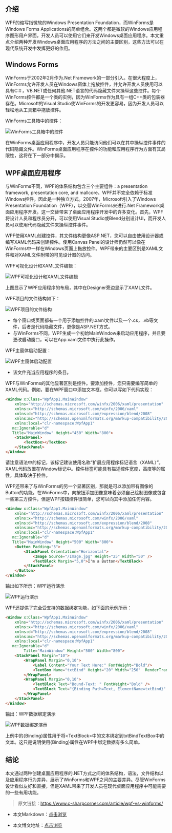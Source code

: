 ## 介绍
 
WPF的缩写指微软的Windows Presentation Foundation，而WinForms是Windows Forms Applications的简单组合。这两个都是微软的Windows应用程序图形用户界面，开发人员可以使用它们来开发Windows桌面应用程序。本文重点介绍两种开发Windows桌面应用程序的方法之间的主要区别，这些方法可以在现代系统开发中发挥更好的作用。
 
## Windows Forms
 
WinForms于2002年2月作为.Net Framework的一部分引入。在很大程度上，WinForms允许开发人员在Windows窗体上拖放控件，并允许开发人员使用可以具有C＃，VB.NET或任何其他.NET语言的代码隐藏文件来操纵这些控件。每个WinForms控件都是一个类的实例，因为WinForms作为具有一组C++类的包装器存在。Microsoft的Visual Studio使WinForms的开发更容易，因为开发人员可以轻松地从工具箱中拖放控件。

WinForms工具箱中的控件：

![WinForms工具箱中的控件](https://img1.dotnet9.com/2021/04/0601.jpg)

在WinForms桌面应用程序中，开发人员只能访问他们可以在其中操纵控件事件的代码隐藏文件。WinForms桌面应用程序在控件的功能和应用程序行为方面有其局限性，这将在下一部分中揭示。
 
## WPF桌面应用程序
 
与WinForms不同，WPF的体系结构包含三个主要组件：a presentation framework, presentation core, and mallcore。WPF并不完全依赖于标准Windows控件，因此是一种独立方式。2007年，Microsoft引入了Windows Presentation Foundation（WPF），以交替WinForms来进行.Net Framework桌面应用程序开发。这一交替带来了桌面应用程序开发中的许多变化。首先，WPF将设计人员和程序员分开，可以使用Visual Studio或Blend分别设计UI，而开发人员可以使用代码隐藏文件来操纵控件事件。
 
WPF使用XAML创建控件，其文件结构更像ASP.NET，您可以自由使用设计器或编写XAML代码来创建控件。使用Canvas Panel的设计师仍然可以像在WinForms中一样在Windows页面上拖放控件。WPF带来的主要区别是XAML文件和对XAML文件附带的可见设计器的访问。

WPF可视化设计和XAML文件编辑：

![WPF可视化设计和XAML文件编辑](https://img1.dotnet9.com/2021/04/0602.jpg)

上图显示了WPF应用程序的布局，其中在Designer旁边显示了XAML文件。
 
WPF项目的文件结构如下：

![WPF项目的文件结构](https://img1.dotnet9.com/2021/04/0603.jpg)

- 每个窗口或页面都有一个用于添加控件的.xaml文件以及一个.cs，.vb等文件，后者是代码隐藏文件，更像是ASP.NET方式。
- 与WinForms不同，WPF生成一个初始MainWindow来启动应用程序，并且要更改启动窗口，可以在App.xaml文件中执行此操作。

WPF主窗体启动配置：

![WPF主窗体启动配置](https://img1.dotnet9.com/2021/04/0604.jpg)

- 该文件充当应用程序的条目。

WPF与WinForms的其他显著区别是控件。要添加控件，您只需要编写简单的XAML代码。例如，要在WPF窗口中添加文本框，你可以写如下代码实现：

```html
<Window x:Class="WpfApp1.MainWindow"  
    xmlns="http://schemas.microsoft.com/winfx/2006/xaml/presentation"  
    xmlns:x="http://schemas.microsoft.com/winfx/2006/xaml"  
    xmlns:d="http://schemas.microsoft.com/expression/blend/2008"  
    xmlns:mc="http://schemas.openxmlformats.org/markup-compatibility/2006"  
    xmlns:local="clr-namespace:WpfApp1"  
   mc:Ignorable="d"  
   Title="MainWindow" Height="450" Width="800">  
    <StackPanel>  
        <TextBox></TextBox>  
    </StackPanel>  
</Window>
```

请注意语法中的标记，该标记建议使用名称“扩展应用程序标记语言（XAML）”。XAML代码放置在Window标记中。控件标签可能具有描述控件宽度，高度等的属性，具体取决于控件。
 
WPF还带来了与WinForms的另一个显著区别，那就是可以添加带有图像的Button的功能。在WinForms中，向按钮添加图像意味着必须自己绘制图像或包含一些第三方控件，但是WPF按钮控件很简单，您可以向其中添加任何内容。

```html
<Window x:Class="WpfApp1.MainWindow"  
    xmlns="http://schemas.microsoft.com/winfx/2006/xaml/presentation"  
    xmlns:x="http://schemas.microsoft.com/winfx/2006/xaml"  
    xmlns:d="http://schemas.microsoft.com/expression/blend/2008"  
    xmlns:mc="http://schemas.openxmlformats.org/markup-compatibility/2006"  
    xmlns:local="clr-namespace:WpfApp1"  
   mc:Ignorable="d"  
   Title="MainWindow" Height="500" Width="800">  
    <Button Padding="5">  
        <StackPanel Orientation="Horizontal">  
            <Image Source="/Image.jpg" Height="25" Width="50" />  
            <TextBlock Margin="5,0">I'm a Button</TextBlock>  
        </StackPanel>  
    </Button>  
</Window>  
```

输出如下所示：WPF运行演示

![WPF运行演示](https://img1.dotnet9.com/2021/04/0605.jpg)

WPF还提供了完全受支持的数据绑定功能，如下面的示例所示：

```html
<Window x:Class="WpfApp1.MainWindow"  
    xmlns="http://schemas.microsoft.com/winfx/2006/xaml/presentation"  
    xmlns:x="http://schemas.microsoft.com/winfx/2006/xaml"  
    xmlns:d="http://schemas.microsoft.com/expression/blend/2008"  
    xmlns:mc="http://schemas.openxmlformats.org/markup-compatibility/2006"  
    xmlns:local="clr-namespace:WpfApp1"  
   mc:Ignorable="d"  
        Title="MainWindow" Height="500" Width="800">  
    <StackPanel Margin="10">  
        <WrapPanel Margin="0,10">  
            <Label Content="Your Text Here:" FontWeight="Bold"/>  
            <TextBox Name="txtBind" Height="20" Width="250"  RenderTransformOrigin="-2.75,0.587" Margin="59,0,336,0"/>  
        </WrapPanel>  
        <WrapPanel Margin="0,10">  
            <TextBlock Text="Bound-Text: " FontWeight="Bold" />  
            <TextBlock Text="{Binding Path=Text, ElementName=txtBind}" />  
        </WrapPanel>  
    </StackPanel>  
</Window>  
```

输出：WPF数据绑定演示

![WPF数据绑定演示](https://img1.dotnet9.com/2021/04/0606.jpg)

上例中的{Binding}属性用于将&lt;TextBlock&gt;中的文本绑定到txtBindTextBox中的文本。这只是说明使用{Binding}属性在WPF中绑定数据有多么简单。
 
## 结论
 
本文通过两种创建桌面应用程序的.NET方式之间的体系结构，语法，文件结构以及应用程序行为差异，展示了WinForms和WPF之间的主要差异。尽管WinForms设计看似友好和直接，但是XAML带来了开发人员在现代桌面应用程序中可能需要的一些有用功能。
  
>原文链接：https://www.c-sharpcorner.com/article/wpf-vs-winforms/

- 本文Markdown：[点击浏览](https://github.com/dotnet9/dotnet9.com/blob/develop/doc/blog_contents/uploads/2021/04/2021-04-07_01.md)

- 本文博文地址：[点击浏览](https://dotnet9.com/832)